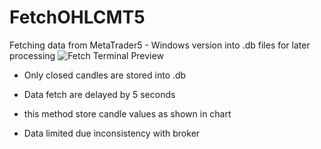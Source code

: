 # FetchOHLCMT5
Fetching data from MetaTrader5 - Windows version into .db files for later processing 
![Fetch Terminal Preview](https://github.com/user-attachments/assets/1530fdcb-38c2-4f16-9934-e133a0f2ea88)

- Only closed candles are stored into .db  
- Data fetch  are delayed by 5 seconds
- this method store candle values as shown in chart

- Data limited due inconsistency with broker 
